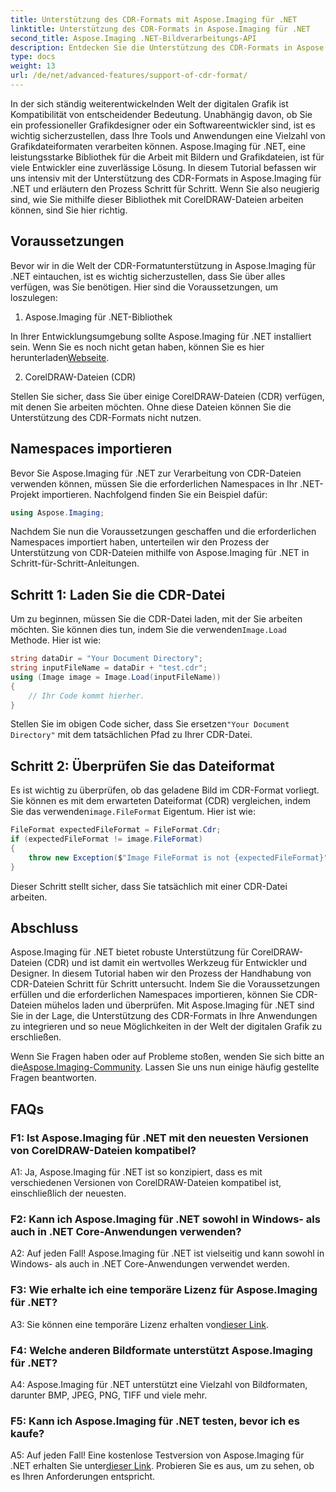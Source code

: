 ```yaml
---
title: Unterstützung des CDR-Formats mit Aspose.Imaging für .NET
linktitle: Unterstützung des CDR-Formats in Aspose.Imaging für .NET
second_title: Aspose.Imaging .NET-Bildverarbeitungs-API
description: Entdecken Sie die Unterstützung des CDR-Formats in Aspose.Imaging für .NET. Schritt-für-Schritt-Anleitung zum Laden und Überprüfen von CorelDRAW-Dateien. Perfekt für Entwickler und Designer.
type: docs
weight: 13
url: /de/net/advanced-features/support-of-cdr-format/
---
```

In der sich ständig weiterentwickelnden Welt der digitalen Grafik ist Kompatibilität von entscheidender Bedeutung. Unabhängig davon, ob Sie ein professioneller Grafikdesigner oder ein Softwareentwickler sind, ist es wichtig sicherzustellen, dass Ihre Tools und Anwendungen eine Vielzahl von Grafikdateiformaten verarbeiten können. Aspose.Imaging für .NET, eine leistungsstarke Bibliothek für die Arbeit mit Bildern und Grafikdateien, ist für viele Entwickler eine zuverlässige Lösung. In diesem Tutorial befassen wir uns intensiv mit der Unterstützung des CDR-Formats in Aspose.Imaging für .NET und erläutern den Prozess Schritt für Schritt. Wenn Sie also neugierig sind, wie Sie mithilfe dieser Bibliothek mit CorelDRAW-Dateien arbeiten können, sind Sie hier richtig.

## Voraussetzungen

Bevor wir in die Welt der CDR-Formatunterstützung in Aspose.Imaging für .NET eintauchen, ist es wichtig sicherzustellen, dass Sie über alles verfügen, was Sie benötigen. Hier sind die Voraussetzungen, um loszulegen:

1. Aspose.Imaging für .NET-Bibliothek

 In Ihrer Entwicklungsumgebung sollte Aspose.Imaging für .NET installiert sein. Wenn Sie es noch nicht getan haben, können Sie es hier herunterladen[Webseite](https://releases.aspose.com/imaging/net/).

2. CorelDRAW-Dateien (CDR)

Stellen Sie sicher, dass Sie über einige CorelDRAW-Dateien (CDR) verfügen, mit denen Sie arbeiten möchten. Ohne diese Dateien können Sie die Unterstützung des CDR-Formats nicht nutzen.

## Namespaces importieren

Bevor Sie Aspose.Imaging für .NET zur Verarbeitung von CDR-Dateien verwenden können, müssen Sie die erforderlichen Namespaces in Ihr .NET-Projekt importieren. Nachfolgend finden Sie ein Beispiel dafür:

```csharp
using Aspose.Imaging;
```

Nachdem Sie nun die Voraussetzungen geschaffen und die erforderlichen Namespaces importiert haben, unterteilen wir den Prozess der Unterstützung von CDR-Dateien mithilfe von Aspose.Imaging für .NET in Schritt-für-Schritt-Anleitungen.

## Schritt 1: Laden Sie die CDR-Datei

 Um zu beginnen, müssen Sie die CDR-Datei laden, mit der Sie arbeiten möchten. Sie können dies tun, indem Sie die verwenden`Image.Load` Methode. Hier ist wie:

```csharp
string dataDir = "Your Document Directory";
string inputFileName = dataDir + "test.cdr";
using (Image image = Image.Load(inputFileName))
{
    // Ihr Code kommt hierher.
}
```

 Stellen Sie im obigen Code sicher, dass Sie ersetzen`"Your Document Directory"` mit dem tatsächlichen Pfad zu Ihrer CDR-Datei.

## Schritt 2: Überprüfen Sie das Dateiformat

Es ist wichtig zu überprüfen, ob das geladene Bild im CDR-Format vorliegt. Sie können es mit dem erwarteten Dateiformat (CDR) vergleichen, indem Sie das verwenden`image.FileFormat` Eigentum. Hier ist wie:

```csharp
FileFormat expectedFileFormat = FileFormat.Cdr;
if (expectedFileFormat != image.FileFormat)
{
    throw new Exception($"Image FileFormat is not {expectedFileFormat}");
}
```

Dieser Schritt stellt sicher, dass Sie tatsächlich mit einer CDR-Datei arbeiten.

## Abschluss

Aspose.Imaging für .NET bietet robuste Unterstützung für CorelDRAW-Dateien (CDR) und ist damit ein wertvolles Werkzeug für Entwickler und Designer. In diesem Tutorial haben wir den Prozess der Handhabung von CDR-Dateien Schritt für Schritt untersucht. Indem Sie die Voraussetzungen erfüllen und die erforderlichen Namespaces importieren, können Sie CDR-Dateien mühelos laden und überprüfen. Mit Aspose.Imaging für .NET sind Sie in der Lage, die Unterstützung des CDR-Formats in Ihre Anwendungen zu integrieren und so neue Möglichkeiten in der Welt der digitalen Grafik zu erschließen.

 Wenn Sie Fragen haben oder auf Probleme stoßen, wenden Sie sich bitte an die[Aspose.Imaging-Community](https://forum.aspose.com/). Lassen Sie uns nun einige häufig gestellte Fragen beantworten.

## FAQs

### F1: Ist Aspose.Imaging für .NET mit den neuesten Versionen von CorelDRAW-Dateien kompatibel?

A1: Ja, Aspose.Imaging für .NET ist so konzipiert, dass es mit verschiedenen Versionen von CorelDRAW-Dateien kompatibel ist, einschließlich der neuesten.

### F2: Kann ich Aspose.Imaging für .NET sowohl in Windows- als auch in .NET Core-Anwendungen verwenden?

A2: Auf jeden Fall! Aspose.Imaging für .NET ist vielseitig und kann sowohl in Windows- als auch in .NET Core-Anwendungen verwendet werden.

### F3: Wie erhalte ich eine temporäre Lizenz für Aspose.Imaging für .NET?

 A3: Sie können eine temporäre Lizenz erhalten von[dieser Link](https://purchase.aspose.com/temporary-license/).

### F4: Welche anderen Bildformate unterstützt Aspose.Imaging für .NET?

A4: Aspose.Imaging für .NET unterstützt eine Vielzahl von Bildformaten, darunter BMP, JPEG, PNG, TIFF und viele mehr.

### F5: Kann ich Aspose.Imaging für .NET testen, bevor ich es kaufe?

 A5: Auf jeden Fall! Eine kostenlose Testversion von Aspose.Imaging für .NET erhalten Sie unter[dieser Link](https://releases.aspose.com/). Probieren Sie es aus, um zu sehen, ob es Ihren Anforderungen entspricht.